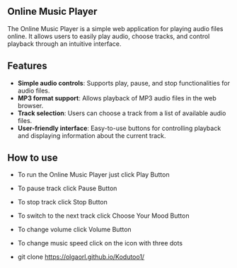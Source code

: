 ## Online Music Player

The Online Music Player is a simple web application for playing audio files online. It allows users to easily play audio, choose tracks, and control playback through an intuitive interface.

## Features

- **Simple audio controls**: Supports play, pause, and stop functionalities for audio files.
- **MP3 format support**: Allows playback of MP3 audio files in the web browser.
- **Track selection**: Users can choose a track from a list of available audio files.
- **User-friendly interface**: Easy-to-use buttons for controlling playback and displaying information about the current track.

## How to use

- To run the Online Music Player just click Play Button
- To pause track click Pause Button
- To stop track click Stop Button
- To switch to the next track click Choose Your Mood Button
- To change volume click Volume Button
- To change music speed click on the icon with three dots

- git clone https://olgaorl.github.io/Kodutoo1/
